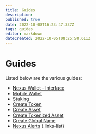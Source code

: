 ```yaml
---
title: Guides
description: 
published: true
date: 2022-10-08T16:23:47.337Z
tags: guides
editor: markdown
dateCreated: 2022-10-05T08:25:50.611Z
---
```


# Guides
Listed below are the various guides:

- [Nexus Wallet - Interface](/en/guides/interface)
- [Mobile Wallet](/en/guides/mobile-wallet)
- [Staking](/en/guides/staking)
- [Create Token](/en/guides/create-token)
- [Create Asset](/en/guides/create-asset)
- [Create Tokenized Asset](/en/guides/create-tokenized-asset)
- [Create Global Name](/en/guides/create-global-name)
- [Nexus Alerts](/en/guides/nexus-alerts)
{.links-list}
